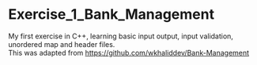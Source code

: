 # Exercise_1_Bank_Management
My first exercise in C++, learning basic input output, input validation, unordered map and header files.\
This was adapted from https://github.com/wkhaliddev/Bank-Management
